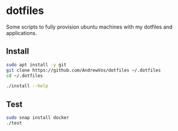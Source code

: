 # dotfiles

Some scripts to fully provision ubuntu machines with my dotfiles and applications.

## Install

```bash
sudo apt install -y git
git clone https://github.com/AndrewVos/dotfiles ~/.dotfiles
cd ~/.dotfiles

./install --help
```

## Test

```bash
sudo snap install docker
./test
```
